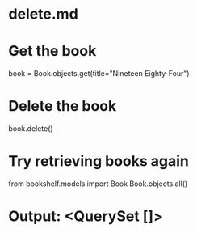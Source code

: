 # delete.md

# Get the book
book = Book.objects.get(title="Nineteen Eighty-Four")

# Delete the book
book.delete()

# Try retrieving books again
from bookshelf.models import Book
Book.objects.all()
# Output: <QuerySet []>
